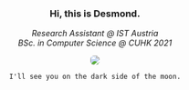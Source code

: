 <div align="center">

### Hi, this is Desmond. 

*Research Assistant @ IST Austria*
<br/>
*BSc. in Computer Science @ CUHK 2021*

<a href="https://desmondlzy.me/">
<img src="https://desmondlzy.github.io/images/prism.jpg" style="border-radius: 6px"></img>
</a>

```
I'll see you on the dark side of the moon.
```
</div>
